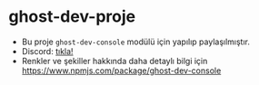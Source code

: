 # ghost-dev-proje
    
  - Bu proje `ghost-dev-console` modülü için yapılıp paylaşılmıştır.
  - Discord: [tıkla!](https://discord.gg/yW4Mj4J8EA)
  - Renkler ve şekiller hakkında daha detaylı bilgi için https://www.npmjs.com/package/ghost-dev-console
